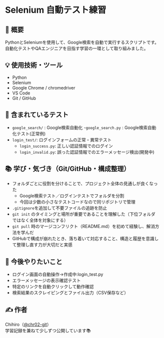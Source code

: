 # Selenium 自動テスト練習

## 📝 概要
PythonとSeleniumを使用して、Google検索を自動で実行するスクリプトです。  
自動化テストやQAエンジニアを目指す学習の一環として取り組みました。

## 💡 使用技術・ツール
- Python
- Selenium
- Google Chrome / chromedriver
- VS Code
- Git / GitHub


## 📁 含まれているテスト
- `google_search/` : Google検索自動化
   -`google_search.py` : Google検索自動化テスト(正常例)
- `login_test/`: ログインフォームの正常・異常テスト
    - `login_success.py`: 正しい認証情報でのログイン
    - `login_invalid.py`: 誤った認証情報でのエラーメッセージ検出(開発中)

## 📚 学び・気づき（Git/GitHub・構成整理）
- フォルダごとに役割を分けることで、プロジェクト全体の見通しが良くなった
  - Google検索テスト／ログインテストでフォルダを分割
  - 今回は少数の小さなテストコードなので同リポジトリで管理
- `.gitignore`を追加して不要ファイルの追跡を防止
- `git init` のタイミングと場所が重要であることを理解した（下位フォルダではなく全体を対象にする）
- `git pull` 時のマージコンフリクト（README.md）を初めて経験し、解消方法を学んだ
- GitHubで構成が崩れたとき、落ち着いて対応すること、構造と履歴を意識して整理し直す力が大切だと実感


## 🔄 今後やりたいこと
- ログイン画面の自動操作→作成中:login_test.py
- エラーメッセージの表示確認テスト
- 特定のリンクを自動クリックして動作確認
- 検索結果のスクレイピングとファイル出力（CSV保存など）


## ✍️ 作者
Chihiro（[@chr02-git](https://github.com/chr02-git)）  
学習記録を兼ねて少しずつ公開しています📚